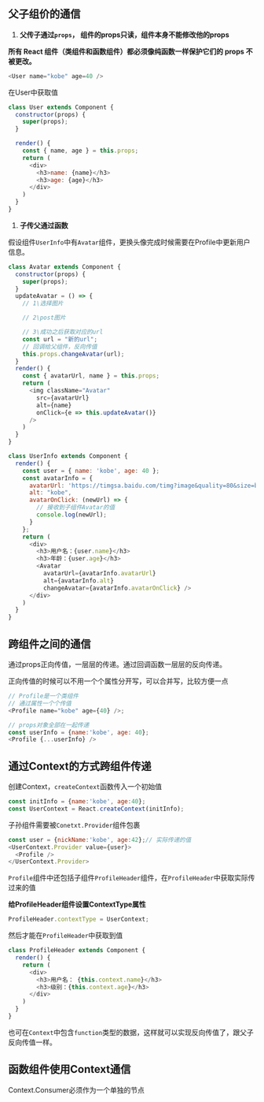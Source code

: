 ## 父子组价的通信

1. **父传子通过`props`， 组件的props只读，组件本身不能修改他的props**

**所有 React 组件（类组件和函数组件）都必须像纯函数一样保护它们的 props 不被更改。**

```js
<User name="kobe" age=40 />
```

在User中获取值

```js
class User extends Component {
  constructor(props) {
    super(props);
  }

  render() {
    const { name, age } = this.props;
    return (
      <div>
        <h3>name: {name}</h3>
        <h3>age: {age}</h3>
      </div>
    )
  }
}
```



1. **子传父通过函数**

假设组件`UserInfo`中有`Avatar`组件，更换头像完成时候需要在Profile中更新用户信息。

```js
class Avatar extends Component {
  constructor(props) {
    super(props);
  }
  updateAvatar = () => {
    // 1\选择图片

    // 2\post图片

    // 3\成功之后获取对应的url
    const url = "新的url";
    // 回调给父组件，反向传值
    this.props.changeAvatar(url);
  }
  render() {
    const { avatarUrl, name } = this.props;
    return (
      <img className="Avatar"
        src={avatarUrl}
        alt={name}
        onClick={e => this.updateAvatar()}
      />
    )
  }
}

class UserInfo extends Component {
  render() {
    const user = { name: 'kobe', age: 40 };
    const avatarInfo = {
      avatarUrl: 'https://timgsa.baidu.com/timg?image&quality=80&size=b9999_10000&sec=1600940289325&di=55075e8388eb0072621f930b87f4d12e&imgtype=0&src=http%3A%2F%2Fb.hiphotos.baidu.com%2Fzhidao%2Fwh%3D450%2C600%2Fsign%3D3b480bceb07eca80125031e3a413bbeb%2F4d086e061d950a7b8b51e3290ad162d9f3d3c9f3.jpg',
      alt: "kobe",
      avatarOnClick: (newUrl) => {
        // 接收到子组件Avatar的值
        console.log(newUrl);
      }
    };
    return (
      <div>
        <h3>用户名：{user.name}</h3>
        <h3>年龄：{user.age}</h3>
        <Avatar
          avatarUrl={avatarInfo.avatarUrl}
          alt={avatarInfo.alt}
          changeAvatar={avatarInfo.avatarOnClick} />
      </div>
    )
  }
}
```



## 跨组件之间的通信

通过props正向传值，一层层的传递。通过回调函数一层层的反向传递。

正向传值的时候可以不用一个个属性分开写，可以合并写，比较方便一点

```js
// Profile是一个类组件
// 通过属性一个个传值
<Profile name="kobe" age={40} />;

// props对象全部在一起传递
const userInfo = {name:'kobe', age: 40};
<Profile {...userInfo} />
```



## 通过Context的方式跨组件传递

创建Context，`createContext`函数传入一个初始值

```js
const initInfo = {name:'kobe', age:40};
const UserContext = React.createContext(initInfo);
```

子孙组件需要被`Conetxt.Provider`组件包裹

```js
const user = {nickName:'kobe', age:42};// 实际传递的值
<UserContext.Provider value={user}>
  <Profile />
</UserContext.Provider>
```

`Profile`组件中还包括子组件`ProfileHeader`组件，在`ProfileHeader`中获取实际传过来的值

**给ProfileHeader组件设置ContextType属性**

```js
ProfileHeader.contextType = UserContext;
```

然后才能在`ProfileHeader`中获取到值

```js
class ProfileHeader extends Component {
  render() {
    return (
      <div>
        <h3>用户名： {this.context.name}</h3>
        <h3>级别：{this.context.age}</h3>
      </div>
    )
  }
}
```

也可在`Context`中包含`function`类型的数据，这样就可以实现反向传值了，跟父子反向传值一样。



## 函数组件使用Context通信

Context.Consumer必须作为一个单独的节点
